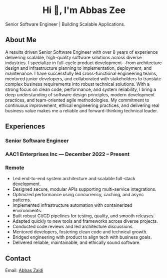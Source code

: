 <h1 align="center">Hi 👋, I'm Abbas Zee</h1>
Senior Software Engineer | Building Scalable Applications.

## About Me
A results driven Senior Software Engineer with over 8 years of experience delivering scalable, high-quality software solutions across diverse industries. I specialize in full-cycle product development—from architecture design and infrastructure planning to implementation, deployment, and maintenance. I have successfully led cross-functional engineering teams, mentored junior developers, and collaborated with stakeholders to translate complex business requirements into robust technical solutions. With a strong focus on clean code, performance, and system reliability, I bring a deep understanding of software design principles, modern development practices, and team-oriented agile methodologies. My commitment to continuous improvement, ethical engineering practices, and delivering real business value makes me a reliable and forward-thinking technical leader.

## Experiences
### Senior Software Engineer
### AAC1 Enterprises Inc — December 2022 – Present
### Remote

* Led end-to-end system architecture and scalable full-stack development.
* Designed secure, modular APIs supporting multi-service integrations.
* Optimized performance using concurrency, caching, and async patterns.
* Implemented infrastructure automation with containerized environments.
* Built robust CI/CD pipelines for testing, quality, and smooth releases.
* Adapted quickly to new tools and frameworks across diverse projects.
* Conducted code reviews and led architecture discussions.
* Mentored developers, fostering clean code and technical growth.
* Bridged engineering with product to align tech with business goals.
* Delivered reliable, maintainable, and ethically sound software.

## Contact

Email: [Abbas Zaidi](iabbas.zee@gmail.com)
